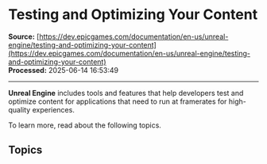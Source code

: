 # Testing and Optimizing Your Content

**Source:** [https://dev.epicgames.com/documentation/en-us/unreal-engine/testing-and-optimizing-your-content](https://dev.epicgames.com/documentation/en-us/unreal-engine/testing-and-optimizing-your-content)  
**Processed:** 2025-06-14 16:53:49

---

**Unreal Engine** includes tools and features that help developers test and optimize content for applications that need to run at framerates for high-quality experiences.

To learn more, read about the following topics.

## Topics